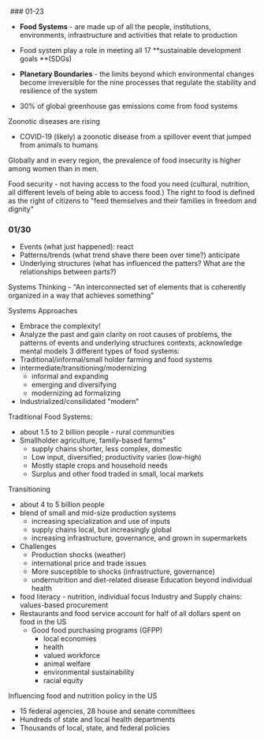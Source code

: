  ### 01-23
- **Food Systems** - are made up of all the people, institutions, environments, infrastructure and activities that relate to production

- Food system play a role in meeting all 17 **sustainable development goals **(SDGs)

- **Planetary Boundaries** - the limits beyond which environmental changes become irreversible for the nine processes that regulate the stability and resilience of the system
- 30% of global greenhouse gas emissions come from food systems 

Zoonotic diseases are rising 
- COVID-19 (likely) a zoonotic disease from a spillover event that jumped from animals to humans

Globally and in every region, the prevalence of food insecurity is higher among women than in men. 

Food security - not having access to the food you need (cultural, nutrition, all different levels of being able to access food.) 
The right to food is defined as the right of citizens to "feed themselves and their families in freedom and dignity"

### 01/30

- Events (what just happened): react
- Patterns/trends (what trend shave there been over time?) anticipate
- Underlying structures (what has influenced the patters? What are the relationships between parts?)

Systems Thinking - "An interconnected set of elements that is coherently organized in a way that achieves something"

Systems Approaches
- Embrace the complexity!
- Analyze the past and gain clarity on root causes of problems, the patterns of events and underlying structures contexts, acknowledge mental models 
3 different types of food systems:
- Traditional/informal/small holder farming and food systems
- intermediate/transitioning/modernizing
	- informal and expanding
	- emerging and diversifying
	- modernizing ad formalizing
- Industrialized/consilidated "modern"

Traditional Food Systems:
- about 1.5 to 2 billion people - rural communities 
- Smallholder agriculture, family-based farms"
	- supply chains shorter, less complex, domestic 
	- Low input, diversified; productivity varies (low-high)
	- Mostly staple crops and household needs
	- Surplus and other food traded in small, local markets

Transitioning 
- about 4 to 5 billion people
- blend of small and mid-size production systems
	- increasing specialization and use of inputs 
	- supply chains local, but increasingly global
	- increasing infrastructure, governance, and grown in supermarkets
- Challenges
	- Production shocks (weather)
	- international price and trade issues 
	- More susceptible to shocks (infrastructure, governance)
	- undernutrition and diet-related disease
Education beyond individual health
- food literacy - nutrition, individual focus
Industry and Supply chains: values-based procurement
- Restaurants and food service account for half of all dollars spent on food in the US
  - Good food purchasing programs (GFPP)
	  - local economies
	  - health
	  - valued workforce
	  - animal welfare
	  - environmental sustainability
	  - racial equity

Influencing food and nutrition policy in the US
- 15 federal agencies, 28 house and senate committees
- Hundreds of state and local health departments
- Thousands of local, state, and federal policies